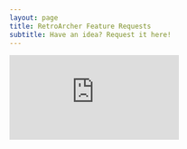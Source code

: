 ```yaml
---
layout: page
title: RetroArcher Feature Requests
subtitle: Have an idea? Request it here!
---
```

<iframe src="https://retroarcher.featureupvote.com/"  frameborder="0">Loading…</iframe>

